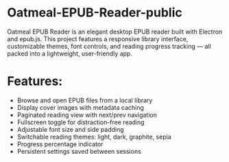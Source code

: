 # Oatmeal-EPUB-Reader-public
Oatmeal EPUB Reader is an elegant desktop EPUB reader built with Electron and epub.js. This project features a responsive library interface, customizable themes, font controls, and reading progress tracking — all packed into a lightweight, user-friendly app.

# Features:
- Browse and open EPUB files from a local library
- Display cover images with metadata caching
- Paginated reading view with next/prev navigation
- Fullscreen toggle for distraction-free reading
- Adjustable font size and side padding
- Switchable reading themes: light, dark, graphite, sepia
- Progress percentage indicator
- Persistent settings saved between sessions
